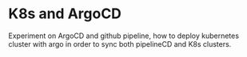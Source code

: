 # K8s and ArgoCD
 Experiment on ArgoCD and github pipeline, how to deploy kubernetes cluster with argo in order to sync both pipelineCD and K8s clusters.
